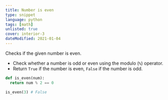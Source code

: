 ```yaml
---
title: Number is even
type: snippet
language: python
tags: [math]
unlisted: true
cover: interior-3
dateModified: 2021-01-04
---
```


Checks if the given number is even.

- Check whether a number is odd or even using the modulo (`%`) operator.
- Return `True` if the number is even, `False` if the number is odd.

```py
def is_even(num):
  return num % 2 == 0
```

```py
is_even(3) # False
```
